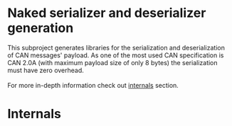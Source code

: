 # Naked serializer and deserializer generation
This subproject generates libraries for the serialization and deserialization of CAN messages' payload.
As one of the most used CAN specification is CAN 2.0A (with maximum payload size of only 8 bytes) the serialization
must have zero overhead.\
\
For more in-depth information check out [internals](#internals) section.

# Internals